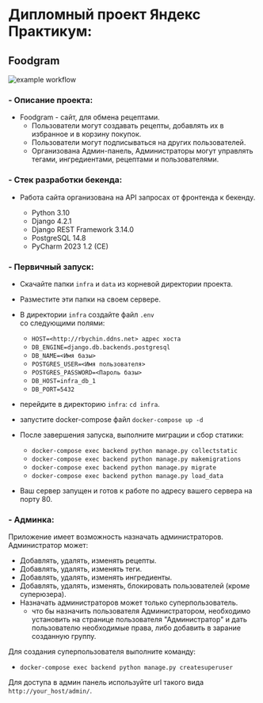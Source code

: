 # Дипломный проект Яндекс Практикум:
## Foodgram

![example workflow](https://github.com/RBychin/yamdb_final/actions/workflows/yamdb_workflow.yml/badge.svg)


### - Описание проекта:
- Foodgram - сайт, для обмена рецептами.
  - Пользователи могут создавать рецепты, добавлять их в избранное и в корзину покупок.
  - Пользователи могут подписываться на других пользователей.
  - Организована Админ-панель, Администраторы могут управлять тегами, ингредиентами, рецептами и пользователями.



### - Стек разработки бекенда:
- Работа сайта организована на API запросах от фронтенда к бекенду.

  - Python 3.10
  - Django 4.2.1
  - Django REST Framework 3.14.0
  - PostgreSQL 14.8
  - PyCharm 2023 1.2 (CE)


### - Первичный запуск:

- Скачайте папки `infra` и `data` из корневой директории проекта.
- Разместите эти папки на своем сервере.
- В директории `infra` создайте файл `.env` \
  со следующими полями:
  - `HOST=<http://rbychin.ddns.net> адрес хоста`
  - `DB_ENGINE=django.db.backends.postgresql`
  - `DB_NAME=<Имя базы>`
  - `POSTGRES_USER=<Имя пользователя>`
  - `POSTGRES_PASSWORD=<Пароль базы>`
  - `DB_HOST=infra_db_1`
  - `DB_PORT=5432`

- перейдите в директорию `infra`: `cd infra`.
- запустите docker-compose файл `docker-compose up -d`
- После завершения запуска, выполните миграции и сбор статики:
  - `docker-compose exec backend python manage.py collectstatic`
  - `docker-compose exec backend python manage.py makemigrations`
  - `docker-compose exec backend python manage.py migrate`
  - `docker-compose exec backend python manage.py load_data`

- Ваш сервер запущен и готов к работе по адресу вашего сервера на порту 80.


### - Админка:
Приложение имеет возможность назначать администраторов.\
Администратор может:
- Добавлять, удалять, изменять рецепты.
- Добавлять, удалять, изменять теги.
- Добавлять, удалять, изменять ингредиенты.
- Добавлять, удалять, изменять, блокировать пользователей (кроме суперюзера).
- Назначать администраторов может только суперпользователь.
  - что бы назначить пользователя Администратором, необходимо установить на странице пользователя "Администратор" и дать пользователю необходимые права, либо добавить в зарание созданную группу.


Для создания суперпользователя выполните команду:
- `docker-compose exec backend python manage.py createsuperuser`

Для доступа в админ панель используйте url такого вида `http://your_host/admin/`.
